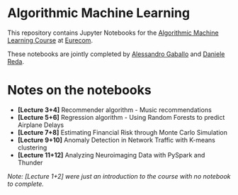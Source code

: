 # Algorithmic Machine Learning
This repository contains Jupyter Notebooks for the [Algorithmic Machine Learning Course](https://github.com/DistributedSystemsGroup/Algorithmic-Machine-Learning) at [Eurecom](http://www.eurecom.fr/en).

These notebooks are jointly completed by [Alessandro Gaballo](http://www.github.com/alegaballo) and [Daniele Reda](http://www.github.com/rdednl).

# Notes on the notebooks

* **[Lecture 3+4]** Recommender algorithm - Music recommendations
* **[Lecture 5+6]** Regression algorithm - Using Random Forests to predict Airplane Delays
* **[Lecture 7+8]** Estimating Financial Risk through Monte Carlo Simulation
* **[Lecture 9+10]** Anomaly Detection in Network Traffic with K-means clustering
* **[Lecture 11+12]** Analyzing Neuroimaging Data with PySpark and Thunder

*Note: [Lecture 1+2] were just an introduction to the course with no notebook to complete.*
